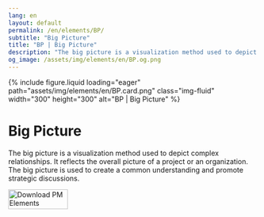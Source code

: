 ```yaml
---
lang: en
layout: default
permalink: /en/elements/BP/
subtitle: "Big Picture"
title: "BP | Big Picture"
description: "The big picture is a visualization method used to depict complex relationships. It reflects the overall picture of a project or an organization. The big picture is used to create a common understanding and promote strategic discussions."
og_image: /assets/img/elements/en/BP.og.png
---
```


{% include figure.liquid loading="eager" path="assets/img/elements/en/BP.card.png" class="img-fluid" width="300" height="300" alt="BP | Big Picture" %}

# Big Picture

The big picture is a visualization method used to depict complex relationships. It reflects the overall picture of a project or an organization. The big picture is used to create a common understanding and promote strategic discussions.

<a href="https://apps.apple.com/app/apple-store/id6738084498?pt=127441684&ct=website&mt=8">
  <img src="{{ "assets/img/en/appstore.png" | relative_url }}" width="120" height="40" alt="Download PM Elements">
</a>
